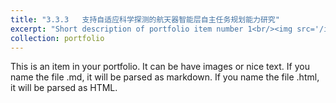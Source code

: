 ```yaml
---
title: "3.3.3	支持自适应科学探测的航天器智能层自主任务规划能力研究"
excerpt: "Short description of portfolio item number 1<br/><img src='/images/500x300.png'>"
collection: portfolio
---
```


This is an item in your portfolio. It can be have images or nice text. If you name the file .md, it will be parsed as markdown. If you name the file .html, it will be parsed as HTML. 
